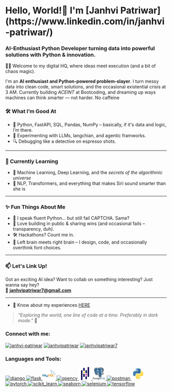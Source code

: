 <h1 align="left">Hello, World!👋 I'm [Janhvi Patriwar](https://www.linkedin.com/in/janhvi-patriwar/)</h1>
<h3 align="left">AI-Enthusiast Python Developer turning data into powerful solutions with Python & innovation.</h3>

👩‍💻 Welcome to my digital HQ, where ideas meet execution (and a bit of chaos magic).

I'm an **AI enthusiast and Python-powered problem-slayer**. I turn messy data into clean code, smart solutions, and the occasional existential crisis at 3 AM. 
Currently building *ACEINT* at Bootcoding, and dreaming up ways machines can think smarter — not harder. No caffeine

### 🛠️ What I’m Good At
- 🔮 Python, FastAPI, SQL, Pandas, NumPy – basically, if it's data and logic, I’m there.
- 🧪 Experimenting with LLMs, langchian, and agentic framworks.
- 🔍 Debugging like a detective on espresso shots.

---

### 🌱 Currently Learning
- 🧠 Machine Learning, Deep Learning, and the *secrets of the algorithmic universe*
- 💬 NLP, Transformers, and everything that makes Siri sound smarter than she is

---

### ✨ Fun Things About Me
- 🧠 I speak fluent Python... but still fail CAPTCHA. Same?
- 🧵 Love building in public & sharing wins (and occasional fails – transparency, duh).
- 🛠 Hackathons? Count me in.
- 🎨 Left brain meets right brain – I design, code, and occasionally overthink font choices.

---

### 📫 Let's Link Up!
Got an exciting AI idea? Want to collab on something interesting? Just wanna say hey?  
📧 **janhvipatriwar7@gmail.com**

---

- 📄 Know about my experiences [HERE](https://drive.google.com/file/d/173cRqHf_YvG3BuBTv71zTixMP2PN6TAA/view?usp=sharing)
  
> _"Exploring the world, one line of code at a time. Preferably in dark mode."_ 🌌 

<h3 align="left">Connect with me:</h3>
<p align="left">
<a href="https://linkedin.com/in/janhvi-patriwar" target="blank"><img align="center" src="https://raw.githubusercontent.com/rahuldkjain/github-profile-readme-generator/master/src/images/icons/Social/linked-in-alt.svg" alt="janhvi-patriwar" height="30" width="40" /></a>
<a href="https://kaggle.com/janhvipatriwar" target="blank"><img align="center" src="https://raw.githubusercontent.com/rahuldkjain/github-profile-readme-generator/master/src/images/icons/Social/kaggle.svg" alt="janhvipatriwar" height="30" width="40" /></a>
<a href="https://www.leetcode.com/janhvipatriwar7" target="blank"><img align="center" src="https://raw.githubusercontent.com/rahuldkjain/github-profile-readme-generator/master/src/images/icons/Social/leet-code.svg" alt="janhvipatriwar7" height="30" width="40" /></a>
</p>

<h3 align="left">Languages and Tools:</h3>
<p align="left"> <a href="https://www.djangoproject.com/" target="_blank" rel="noreferrer"> <img src="https://cdn.worldvectorlogo.com/logos/django.svg" alt="django" width="40" height="40"/> </a> <a href="https://flask.palletsprojects.com/" target="_blank" rel="noreferrer"> <img src="https://www.vectorlogo.zone/logos/pocoo_flask/pocoo_flask-icon.svg" alt="flask" width="40" height="40"/> </a> <a href="https://www.mysql.com/" target="_blank" rel="noreferrer"> <img src="https://raw.githubusercontent.com/devicons/devicon/master/icons/mysql/mysql-original-wordmark.svg" alt="mysql" width="40" height="40"/> </a> <a href="https://opencv.org/" target="_blank" rel="noreferrer"> <img src="https://www.vectorlogo.zone/logos/opencv/opencv-icon.svg" alt="opencv" width="40" height="40"/> </a> <a href="https://pandas.pydata.org/" target="_blank" rel="noreferrer"> <img src="https://raw.githubusercontent.com/devicons/devicon/2ae2a900d2f041da66e950e4d48052658d850630/icons/pandas/pandas-original.svg" alt="pandas" width="40" height="40"/> </a> <a href="https://www.postgresql.org" target="_blank" rel="noreferrer"> <img src="https://raw.githubusercontent.com/devicons/devicon/master/icons/postgresql/postgresql-original-wordmark.svg" alt="postgresql" width="40" height="40"/> </a> <a href="https://postman.com" target="_blank" rel="noreferrer"> <img src="https://www.vectorlogo.zone/logos/getpostman/getpostman-icon.svg" alt="postman" width="40" height="40"/> </a> <a href="https://www.python.org" target="_blank" rel="noreferrer"> <img src="https://raw.githubusercontent.com/devicons/devicon/master/icons/python/python-original.svg" alt="python" width="40" height="40"/> </a> <a href="https://pytorch.org/" target="_blank" rel="noreferrer"> <img src="https://www.vectorlogo.zone/logos/pytorch/pytorch-icon.svg" alt="pytorch" width="40" height="40"/> </a> <a href="https://scikit-learn.org/" target="_blank" rel="noreferrer"> <img src="https://upload.wikimedia.org/wikipedia/commons/0/05/Scikit_learn_logo_small.svg" alt="scikit_learn" width="40" height="40"/> </a> <a href="https://seaborn.pydata.org/" target="_blank" rel="noreferrer"> <img src="https://seaborn.pydata.org/_images/logo-mark-lightbg.svg" alt="seaborn" width="40" height="40"/> </a> <a href="https://www.selenium.dev" target="_blank" rel="noreferrer"> <img src="https://raw.githubusercontent.com/detain/svg-logos/780f25886640cef088af994181646db2f6b1a3f8/svg/selenium-logo.svg" alt="selenium" width="40" height="40"/> </a> <a href="https://www.tensorflow.org" target="_blank" rel="noreferrer"> <img src="https://www.vectorlogo.zone/logos/tensorflow/tensorflow-icon.svg" alt="tensorflow" width="40" height="40"/> </a> </p>


